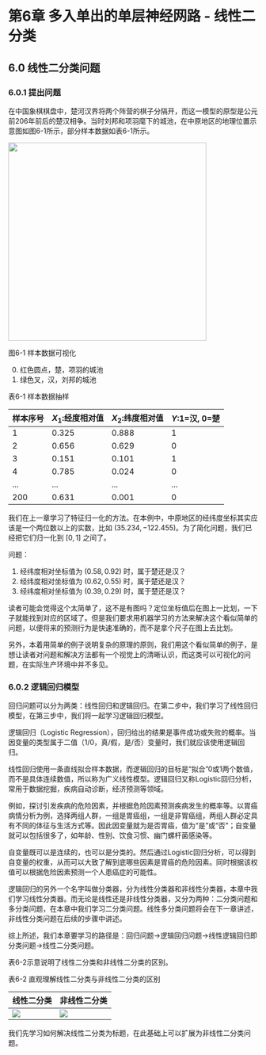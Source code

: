 <!--Copyright © Microsoft Corporation. All rights reserved.
  适用于[License](https://github.com/Microsoft/ai-edu/blob/master/LICENSE.md)版权许可-->
  
# 第6章 多入单出的单层神经网路 - 线性二分类

## 6.0 线性二分类问题

### 6.0.1 提出问题

在中国象棋棋盘中，楚河汉界将两个阵营的棋子分隔开，而这一模型的原型是公元前206年前后的楚汉相争。当时刘邦和项羽麾下的城池，在中原地区的地理位置示意图如图6-1所示，部分样本数据如表6-1所示。

<img src="https://aiedugithub4a2.blob.core.windows.net/a2-images/Images/6/binary_data.png" width="400" />

图6-1 样本数据可视化

0. 红色圆点，楚，项羽的城池
1. 绿色叉，汉，刘邦的城池

表6-1 样本数据抽样

|样本序号|$X_1$:经度相对值|$X_2$:纬度相对值|$Y$:1=汉, 0=楚|
|---|---|---|---|
|1|0.325|0.888|1|
|2|0.656|0.629|0|
|3|0.151|0.101|1|
|4|0.785|0.024|0|
|...|...|...|...|
|200|0.631|0.001|0|

我们在上一章学习了特征归一化的方法。在本例中，中原地区的经纬度坐标其实应该是一个两位数以上的实数，比如 $(35.234, -122.455)$。为了简化问题，我们已经把它们归一化到 $[0,1]$ 之间了。

问题：

1. 经纬度相对坐标值为 $(0.58,0.92)$ 时，属于楚还是汉？
2. 经纬度相对坐标值为 $(0.62,0.55)$ 时，属于楚还是汉？
3. 经纬度相对坐标值为 $(0.39,0.29)$ 时，属于楚还是汉？

读者可能会觉得这个太简单了，这不是有图吗？定位坐标值后在图上一比划，一下子就能找到对应的区域了。但是我们要求用机器学习的方法来解决这个看似简单的问题，以便将来的预测行为是快速准确的，而不是拿个尺子在图上去比划。

另外，本着用简单的例子说明复杂的原理的原则，我们用这个看似简单的例子，是想让读者对问题和解决方法都有一个视觉上的清晰认识，而这类可以可视化的问题，在实际生产环境中并不多见。

### 6.0.2 逻辑回归模型

回归问题可以分为两类：线性回归和逻辑回归。在第二步中，我们学习了线性回归模型，在第三步中，我们将一起学习逻辑回归模型。

逻辑回归（Logistic Regression），回归给出的结果是事件成功或失败的概率。当因变量的类型属于二值（1/0，真/假，是/否）变量时，我们就应该使用逻辑回归。

线性回归使用一条直线拟合样本数据，而逻辑回归的目标是“拟合”0或1两个数值，而不是具体连续数值，所以称为广义线性模型。逻辑回归又称Logistic回归分析，常用于数据挖掘，疾病自动诊断，经济预测等领域。

例如，探讨引发疾病的危险因素，并根据危险因素预测疾病发生的概率等。以胃癌病情分析为例，选择两组人群，一组是胃癌组，一组是非胃癌组，两组人群必定具有不同的体征与生活方式等。因此因变量就为是否胃癌，值为“是”或“否”；自变量就可以包括很多了，如年龄、性别、饮食习惯、幽门螺杆菌感染等。

自变量既可以是连续的，也可以是分类的。然后通过Logistic回归分析，可以得到自变量的权重，从而可以大致了解到底哪些因素是胃癌的危险因素。同时根据该权值可以根据危险因素预测一个人患癌症的可能性。

逻辑回归的另外一个名字叫做分类器，分为线性分类器和非线性分类器，本章中我们学习线性分类器。而无论是线性还是非线性分类器，又分为两种：二分类问题和多分类问题，在本章中我们学习二分类问题。线性多分类问题将会在下一章讲述，非线性分类问题在后续的步骤中讲述。

综上所述，我们本章要学习的路径是：回归问题->逻辑回归问题->线性逻辑回归即分类问题->线性二分类问题。

表6-2示意说明了线性二分类和非线性二分类的区别。

表6-2 直观理解线性二分类与非线性二分类的区别

|线性二分类|非线性二分类|
|---|---|
|<img src="https://aiedugithub4a2.blob.core.windows.net/a2-images/Images/6/linear_binary.png"/>|<img src="https://aiedugithub4a2.blob.core.windows.net/a2-images/Images/10/non_linear_binary.png"/>|

我们先学习如何解决线性二分类为标题，在此基础上可以扩展为非线性二分类问题。
